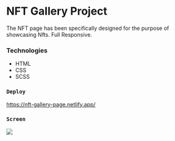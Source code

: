 # NFT Gallery Project
The NFT page has been specifically designed for the purpose of showcasing Nfts. 
Full Responsive.

### Technologies
* HTML
* CSS
* SCSS

### `Deploy`
https://nft-gallery-page.netlify.app/

### `Screen`
![](screen.gif)